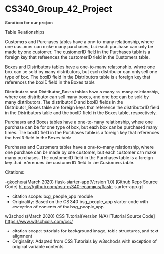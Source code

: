 # CS340_Group_42_Project
Sandbox for our project



Table Relationships


Customers and Purchases tables have a one-to-many relationship, where one customer can make many purchases, but each purchase can only be made by one customer. The customerID field in the Purchases table is a foreign key that references the customerID field in the Customers table.

Boxes and Distributors tables have a one-to-many relationship, where one box can be sold by many distributors, but each distributor can only sell one type of box. The boxID field in the Distributors table is a foreign key that references the boxID field in the Boxes table.

Distributors and Distributor_Boxes tables have a many-to-many relationship, where one distributor can sell many boxes, and one box can be sold by many distributors. The distributorID and boxID fields in the Distributor_Boxes table are foreign keys that reference the distributorID field in the Distributors table and the boxID field in the Boxes table, respectively.

Purchases and Boxes tables have a one-to-many relationship, where one purchase can be for one type of box, but each box can be purchased many times. The boxID field in the Purchases table is a foreign key that references the boxID field in the Boxes table.

Purchases and Customers tables have a one-to-many relationship, where one purchase can be made by one customer, but each customer can make many purchases. The customerID field in the Purchases table is a foreign key that references the customerID field in the Customers table.

Citations:

-gkochera(March 2020) flask-starter-app(Version 1.0) [Github Repo Source Code] https://github.com/osu-cs340-ecampus/flask-  starter-app.git
  - citation scope: bsg_people_app module
  - Originality: Based on the CS 340 bsg_people_app starter code with exception of contents of the bsg_people_app
  

w3schools(March 2020) CSS Tutorial(Version N/A) [Tutorial Source Code] https://www.w3schools.com/css/ 
  - citation scope: tutorials for background image, table structures, and text alignment
  - Originality: Adapted from CSS Tutorials by w3schools with exception of original variable contents
